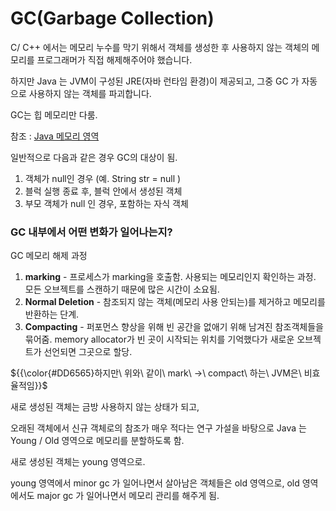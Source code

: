 # GC(Garbage Collection)

C/ C++ 에서는 메모리 누수를 막기 위해서 객체를 생성한 후 사용하지 않는 객체의 메모리를 프로그래머가 직접 해제해주어야 했습니다. 

하지만 Java 는 JVM이 구성된 JRE(자바 런타임 환경)이 제공되고, 그중 GC 가 자동으로 사용하지 않는 객체를 파괴합니다.

GC는 힙 메모리만 다룸. 

참조 : [Java 메모리 영역](./java-메모리-영역)

일반적으로 다음과 같은 경우 GC의 대상이 됨.

1. 객체가 null인 경우 (예. String str = null ) 
2. 블럭 실행 종료 후, 블럭 안에서 생성된 객체
3. 부모 객체가 null 인 경우, 포함하는 자식 객체


### GC 내부에서 어떤 변화가 일어나는지?

GC 메모리 해제 과정

1. **marking** - 프로세스가 marking을 호출함. 사용되는 메모리인지 확인하는 과정. 모든 오브젝트를 스캔하기 때문에 많은 시간이 소요됨.
2. **Normal Deletion** - 참조되지 않는 객체(메모리 사용 안되는)를 제거하고 메모리를 반환하는 단계. 
3. **Compacting** - 퍼포먼스 향상을 위해 빈 공간을 없애기 위해 남겨진 참조객체들을 묶어줌. memory allocator가 빈 곳이 시작되는 위치를 기억했다가 새로운 오브젝트가 선언되면 그곳으로 할당.
   
<p>${{\color{#DD6565}하지만\ 위와\ 같이\ mark\ →\ compact\ 하는\ JVM은\ 비효율적임}}$</p>
새로 생성된 객체는 금방 사용하지 않는 상태가 되고, 

오래된 객체에서 신규 객체로의 참조가 매우 적다는 연구 가설을 바탕으로 Java 는 Young / Old 영역으로 메모리를 분할하도록 함. 

새로 생성된 객체는 young 영역으로.

young 영역에서 minor gc 가 일어나면서 살아남은 객체들은 old 영역으로, old 영역에서도 major gc 가 일어나면서 메모리 관리를 해주게 됨.
